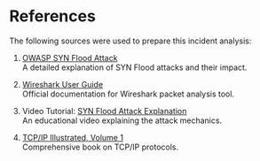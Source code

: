 # References

The following sources were used to prepare this incident analysis:

1. [OWASP SYN Flood Attack](https://owasp.org/www-community/attacks/SYN_flood)  
   A detailed explanation of SYN Flood attacks and their impact.

2. [Wireshark User Guide](https://www.wireshark.org/docs/wsug_html_chunked/)  
   Official documentation for Wireshark packet analysis tool.

3. Video Tutorial: [SYN Flood Attack Explanation](https://www.youtube.com/watch?v=XXXXXXX)  
   An educational video explaining the attack mechanics.

4. [TCP/IP Illustrated, Volume 1](https://www.amazon.com/TCP-Illustrated-Addison-Wesley-Professional-Computing/dp/0201633469)  
   Comprehensive book on TCP/IP protocols.
